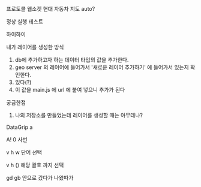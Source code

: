 프로토콜
웹소켓
현대 자동차 지도 auto? 


정상 실행 테스트

하이하이






내가 레이어를 생성한 방식 
1.  db에 추가하고자 하는 데이터 타입의 값을 추가한다. 
2.  geo server 의 레이어에 들어가서 '새로운 레이어 추가하기' 에 들어가서 있는지 확인한다.
3. 있다(?) 
4. 이 값을 main.js 에 url 에 붙여 넣으니 추가가 된다


궁금한점 
1. 나의 저장소를 만들었는데 레이어를 생성할 때는 아무데나?


DataGrip
a


A! 0 사번


v h w 단어 선택

v h () 해당 괄호 까지 선택

gd gb 안으로 갔다가 나왔따가





